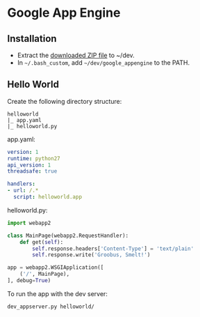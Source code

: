 # Google App Engine

## Installation

- Extract the [downloaded ZIP file](https://cloud.google.com/appengine/downloads) to ~/dev.
- In `~/.bash_custom`, add `~/dev/google_appengine` to the PATH.

## Hello World

Create the following directory structure:

```
helloworld
|_ app.yaml
|_ helloworld.py
```

app.yaml:
```yaml
version: 1
runtime: python27
api_version: 1
threadsafe: true

handlers:
- url: /.*
  script: helloworld.app
```

helloworld.py:
```python
import webapp2

class MainPage(webapp2.RequestHandler):
    def get(self):
        self.response.headers['Content-Type'] = 'text/plain'
        self.response.write('Groobus, Smelt!')

app = webapp2.WSGIApplication([
    ('/', MainPage),
], debug=True)
```

To run the app with the dev server:

```
dev_appserver.py helloworld/
```
